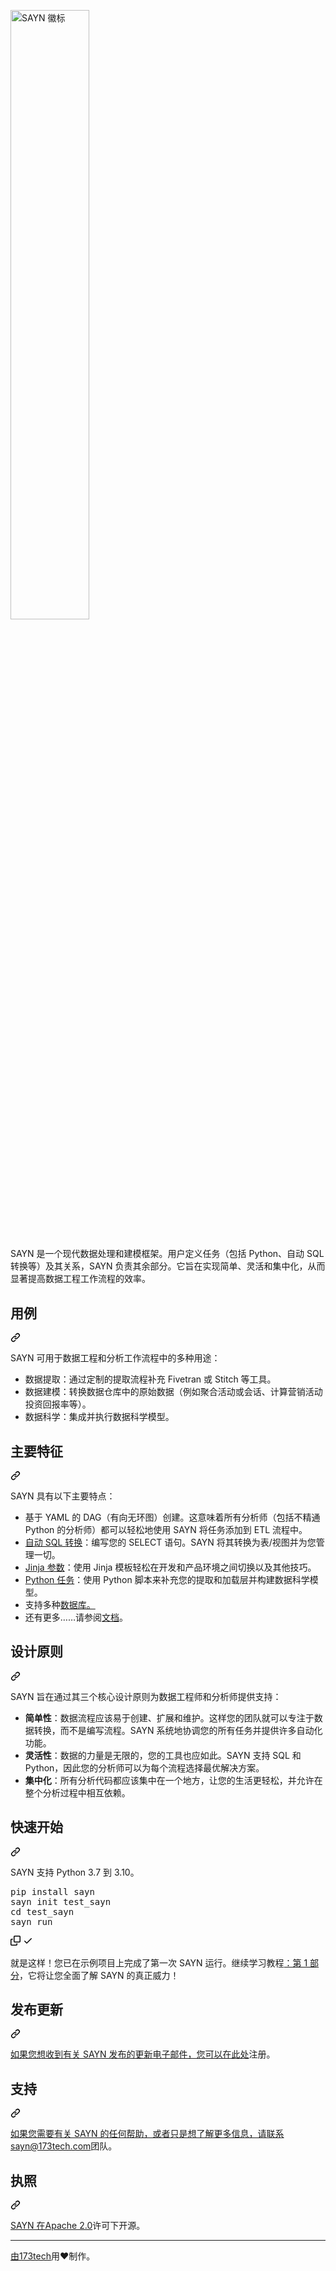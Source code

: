 <div class="Box-sc-g0xbh4-0 bJMeLZ js-snippet-clipboard-copy-unpositioned" data-hpc="true"><article class="markdown-body entry-content container-lg" itemprop="text"><p dir="auto"><a target="_blank" rel="noopener noreferrer nofollow" href="https://camo.githubusercontent.com/ecfb135ad53bd35899eb80a866175fedffec247c438c568874f2680955f8a9c7/68747470733a2f2f3137332d7374617469632d66696c65732e73332e65752d776573742d322e616d617a6f6e6177732e636f6d2f7361796e5f646f63732f6c6f676f732f7361796e5f6c6f676f2e706e67"><img src="https://camo.githubusercontent.com/ecfb135ad53bd35899eb80a866175fedffec247c438c568874f2680955f8a9c7/68747470733a2f2f3137332d7374617469632d66696c65732e73332e65752d776573742d322e616d617a6f6e6177732e636f6d2f7361796e5f646f63732f6c6f676f732f7361796e5f6c6f676f2e706e67" alt="SAYN 徽标" style="width: 50%; height: 50%; max-width: 100%;" data-canonical-src="https://173-static-files.s3.eu-west-2.amazonaws.com/sayn_docs/logos/sayn_logo.png"></a></p>
<h1 dir="auto"></h1>
<p dir="auto"><font style="vertical-align: inherit;"><font style="vertical-align: inherit;">SAYN 是一个现代数据处理和建模框架。用户定义任务（包括 Python、自动 SQL 转换等）及其关系，SAYN 负责其余部分。它旨在实现简单、灵活和集中化，从而显著提高数据工程工作流程的效率。</font></font></p>
<div class="markdown-heading" dir="auto"><h2 tabindex="-1" class="heading-element" dir="auto"><font style="vertical-align: inherit;"><font style="vertical-align: inherit;">用例</font></font></h2><a id="user-content-use-cases" class="anchor" aria-label="永久链接：用例" href="#use-cases"><svg class="octicon octicon-link" viewBox="0 0 16 16" version="1.1" width="16" height="16" aria-hidden="true"><path d="m7.775 3.275 1.25-1.25a3.5 3.5 0 1 1 4.95 4.95l-2.5 2.5a3.5 3.5 0 0 1-4.95 0 .751.751 0 0 1 .018-1.042.751.751 0 0 1 1.042-.018 1.998 1.998 0 0 0 2.83 0l2.5-2.5a2.002 2.002 0 0 0-2.83-2.83l-1.25 1.25a.751.751 0 0 1-1.042-.018.751.751 0 0 1-.018-1.042Zm-4.69 9.64a1.998 1.998 0 0 0 2.83 0l1.25-1.25a.751.751 0 0 1 1.042.018.751.751 0 0 1 .018 1.042l-1.25 1.25a3.5 3.5 0 1 1-4.95-4.95l2.5-2.5a3.5 3.5 0 0 1 4.95 0 .751.751 0 0 1-.018 1.042.751.751 0 0 1-1.042.018 1.998 1.998 0 0 0-2.83 0l-2.5 2.5a1.998 1.998 0 0 0 0 2.83Z"></path></svg></a></div>
<p dir="auto"><font style="vertical-align: inherit;"><font style="vertical-align: inherit;">SAYN 可用于数据工程和分析工作流程中的多种用途：</font></font></p>
<ul dir="auto">
<li><font style="vertical-align: inherit;"><font style="vertical-align: inherit;">数据提取：通过定制的提取流程补充 Fivetran 或 Stitch 等工具。</font></font></li>
<li><font style="vertical-align: inherit;"><font style="vertical-align: inherit;">数据建模：转换数据仓库中的原始数据（例如聚合活动或会话、计算营销活动投资回报率等）。</font></font></li>
<li><font style="vertical-align: inherit;"><font style="vertical-align: inherit;">数据科学：集成并执行数据科学模型。</font></font></li>
</ul>
<div class="markdown-heading" dir="auto"><h2 tabindex="-1" class="heading-element" dir="auto"><font style="vertical-align: inherit;"><font style="vertical-align: inherit;">主要特征</font></font></h2><a id="user-content-key-features" class="anchor" aria-label="固定链接：主要特点" href="#key-features"><svg class="octicon octicon-link" viewBox="0 0 16 16" version="1.1" width="16" height="16" aria-hidden="true"><path d="m7.775 3.275 1.25-1.25a3.5 3.5 0 1 1 4.95 4.95l-2.5 2.5a3.5 3.5 0 0 1-4.95 0 .751.751 0 0 1 .018-1.042.751.751 0 0 1 1.042-.018 1.998 1.998 0 0 0 2.83 0l2.5-2.5a2.002 2.002 0 0 0-2.83-2.83l-1.25 1.25a.751.751 0 0 1-1.042-.018.751.751 0 0 1-.018-1.042Zm-4.69 9.64a1.998 1.998 0 0 0 2.83 0l1.25-1.25a.751.751 0 0 1 1.042.018.751.751 0 0 1 .018 1.042l-1.25 1.25a3.5 3.5 0 1 1-4.95-4.95l2.5-2.5a3.5 3.5 0 0 1 4.95 0 .751.751 0 0 1-.018 1.042.751.751 0 0 1-1.042.018 1.998 1.998 0 0 0-2.83 0l-2.5 2.5a1.998 1.998 0 0 0 0 2.83Z"></path></svg></a></div>
<p dir="auto"><font style="vertical-align: inherit;"><font style="vertical-align: inherit;">SAYN 具有以下主要特点：</font></font></p>
<ul dir="auto">
<li><font style="vertical-align: inherit;"><font style="vertical-align: inherit;">基于 YAML 的 DAG（有向无环图）创建。这意味着所有分析师（包括不精通 Python 的分析师）都可以轻松地使用 SAYN 将任务添加到 ETL 流程中。</font></font></li>
<li><a href="https://173tech.github.io/sayn/tasks/autosql/" rel="nofollow"><font style="vertical-align: inherit;"><font style="vertical-align: inherit;">自动 SQL 转换</font></font></a><font style="vertical-align: inherit;"><font style="vertical-align: inherit;">：编写您的 SELECT 语句。SAYN 将其转换为表/视图并为您管理一切。</font></font></li>
<li><a href="https://173tech.github.io/sayn/parameters/" rel="nofollow"><font style="vertical-align: inherit;"><font style="vertical-align: inherit;">Jinja 参数</font></font></a><font style="vertical-align: inherit;"><font style="vertical-align: inherit;">：使用 Jinja 模板轻松在开发和产品环境之间切换以及其他技巧。</font></font></li>
<li><a href="https://173tech.github.io/sayn/tasks/python/" rel="nofollow"><font style="vertical-align: inherit;"><font style="vertical-align: inherit;">Python 任务</font></font></a><font style="vertical-align: inherit;"><font style="vertical-align: inherit;">：使用 Python 脚本来补充您的提取和加载层并构建数据科学模型。</font></font></li>
<li><font style="vertical-align: inherit;"><font style="vertical-align: inherit;">支持</font><font style="vertical-align: inherit;">多种</font></font><a href="https://173tech.github.io/sayn/databases/overview/" rel="nofollow"><font style="vertical-align: inherit;"><font style="vertical-align: inherit;">数据库。</font></font></a><font style="vertical-align: inherit;"></font></li>
<li><font style="vertical-align: inherit;"><font style="vertical-align: inherit;">还有更多……请参阅</font></font><a href="https://173tech.github.io/sayn/" rel="nofollow"><font style="vertical-align: inherit;"><font style="vertical-align: inherit;">文档</font></font></a><font style="vertical-align: inherit;"><font style="vertical-align: inherit;">。</font></font></li>
</ul>
<div class="markdown-heading" dir="auto"><h2 tabindex="-1" class="heading-element" dir="auto"><font style="vertical-align: inherit;"><font style="vertical-align: inherit;">设计原则</font></font></h2><a id="user-content-design-principles" class="anchor" aria-label="固定链接：设计原则" href="#design-principles"><svg class="octicon octicon-link" viewBox="0 0 16 16" version="1.1" width="16" height="16" aria-hidden="true"><path d="m7.775 3.275 1.25-1.25a3.5 3.5 0 1 1 4.95 4.95l-2.5 2.5a3.5 3.5 0 0 1-4.95 0 .751.751 0 0 1 .018-1.042.751.751 0 0 1 1.042-.018 1.998 1.998 0 0 0 2.83 0l2.5-2.5a2.002 2.002 0 0 0-2.83-2.83l-1.25 1.25a.751.751 0 0 1-1.042-.018.751.751 0 0 1-.018-1.042Zm-4.69 9.64a1.998 1.998 0 0 0 2.83 0l1.25-1.25a.751.751 0 0 1 1.042.018.751.751 0 0 1 .018 1.042l-1.25 1.25a3.5 3.5 0 1 1-4.95-4.95l2.5-2.5a3.5 3.5 0 0 1 4.95 0 .751.751 0 0 1-.018 1.042.751.751 0 0 1-1.042.018 1.998 1.998 0 0 0-2.83 0l-2.5 2.5a1.998 1.998 0 0 0 0 2.83Z"></path></svg></a></div>
<p dir="auto"><font style="vertical-align: inherit;"><font style="vertical-align: inherit;">SAYN 旨在通过其三个核心设计原则为数据工程师和分析师提供支持：</font></font></p>
<ul dir="auto">
<li><strong><font style="vertical-align: inherit;"><font style="vertical-align: inherit;">简单性</font></font></strong><font style="vertical-align: inherit;"><font style="vertical-align: inherit;">：数据流程应该易于创建、扩展和维护。这样您的团队就可以专注于数据转换，而不是编写流程。SAYN 系统地协调您的所有任务并提供许多自动化功能。</font></font></li>
<li><strong><font style="vertical-align: inherit;"><font style="vertical-align: inherit;">灵活性</font></font></strong><font style="vertical-align: inherit;"><font style="vertical-align: inherit;">：数据的力量是无限的，您的工具也应如此。SAYN 支持 SQL 和 Python，因此您的分析师可以为每个流程选择最优解决方案。</font></font></li>
<li><strong><font style="vertical-align: inherit;"><font style="vertical-align: inherit;">集中化</font></font></strong><font style="vertical-align: inherit;"><font style="vertical-align: inherit;">：所有分析代码都应该集中在一个地方，让您的生活更轻松，并允许在整个分析过程中相互依赖。</font></font></li>
</ul>
<div class="markdown-heading" dir="auto"><h2 tabindex="-1" class="heading-element" dir="auto"><font style="vertical-align: inherit;"><font style="vertical-align: inherit;">快速开始</font></font></h2><a id="user-content-quick-start" class="anchor" aria-label="永久链接：快速入门" href="#quick-start"><svg class="octicon octicon-link" viewBox="0 0 16 16" version="1.1" width="16" height="16" aria-hidden="true"><path d="m7.775 3.275 1.25-1.25a3.5 3.5 0 1 1 4.95 4.95l-2.5 2.5a3.5 3.5 0 0 1-4.95 0 .751.751 0 0 1 .018-1.042.751.751 0 0 1 1.042-.018 1.998 1.998 0 0 0 2.83 0l2.5-2.5a2.002 2.002 0 0 0-2.83-2.83l-1.25 1.25a.751.751 0 0 1-1.042-.018.751.751 0 0 1-.018-1.042Zm-4.69 9.64a1.998 1.998 0 0 0 2.83 0l1.25-1.25a.751.751 0 0 1 1.042.018.751.751 0 0 1 .018 1.042l-1.25 1.25a3.5 3.5 0 1 1-4.95-4.95l2.5-2.5a3.5 3.5 0 0 1 4.95 0 .751.751 0 0 1-.018 1.042.751.751 0 0 1-1.042.018 1.998 1.998 0 0 0-2.83 0l-2.5 2.5a1.998 1.998 0 0 0 0 2.83Z"></path></svg></a></div>
<p dir="auto"><font style="vertical-align: inherit;"><font style="vertical-align: inherit;">SAYN 支持 Python 3.7 到 3.10。</font></font></p>
<div class="highlight highlight-source-shell notranslate position-relative overflow-auto" dir="auto"><pre>pip install sayn
sayn init test_sayn
<span class="pl-c1">cd</span> test_sayn
sayn run</pre><div class="zeroclipboard-container">
    <clipboard-copy aria-label="Copy" class="ClipboardButton btn btn-invisible js-clipboard-copy m-2 p-0 tooltipped-no-delay d-flex flex-justify-center flex-items-center" data-copy-feedback="Copied!" data-tooltip-direction="w" value="pip install sayn
sayn init test_sayn
cd test_sayn
sayn run" tabindex="0" role="button">
      <svg aria-hidden="true" height="16" viewBox="0 0 16 16" version="1.1" width="16" data-view-component="true" class="octicon octicon-copy js-clipboard-copy-icon">
    <path d="M0 6.75C0 5.784.784 5 1.75 5h1.5a.75.75 0 0 1 0 1.5h-1.5a.25.25 0 0 0-.25.25v7.5c0 .138.112.25.25.25h7.5a.25.25 0 0 0 .25-.25v-1.5a.75.75 0 0 1 1.5 0v1.5A1.75 1.75 0 0 1 9.25 16h-7.5A1.75 1.75 0 0 1 0 14.25Z"></path><path d="M5 1.75C5 .784 5.784 0 6.75 0h7.5C15.216 0 16 .784 16 1.75v7.5A1.75 1.75 0 0 1 14.25 11h-7.5A1.75 1.75 0 0 1 5 9.25Zm1.75-.25a.25.25 0 0 0-.25.25v7.5c0 .138.112.25.25.25h7.5a.25.25 0 0 0 .25-.25v-7.5a.25.25 0 0 0-.25-.25Z"></path>
</svg>
      <svg aria-hidden="true" height="16" viewBox="0 0 16 16" version="1.1" width="16" data-view-component="true" class="octicon octicon-check js-clipboard-check-icon color-fg-success d-none">
    <path d="M13.78 4.22a.75.75 0 0 1 0 1.06l-7.25 7.25a.75.75 0 0 1-1.06 0L2.22 9.28a.751.751 0 0 1 .018-1.042.751.751 0 0 1 1.042-.018L6 10.94l6.72-6.72a.75.75 0 0 1 1.06 0Z"></path>
</svg>
    </clipboard-copy>
  </div></div>
<p dir="auto"><font style="vertical-align: inherit;"><font style="vertical-align: inherit;">就是这样！您已在示例项目上完成了第一次 SAYN 运行。继续学习教程</font></font><a href="https://173tech.github.io/sayn/tutorials/tutorial_part1/" rel="nofollow"><font style="vertical-align: inherit;"><font style="vertical-align: inherit;">：第 1 部分</font></font></a><font style="vertical-align: inherit;"><font style="vertical-align: inherit;">，它将让您全面了解 SAYN 的真正威力！</font></font></p>
<div class="markdown-heading" dir="auto"><h2 tabindex="-1" class="heading-element" dir="auto"><font style="vertical-align: inherit;"><font style="vertical-align: inherit;">发布更新</font></font></h2><a id="user-content-release-updates" class="anchor" aria-label="固定链接：发布更新" href="#release-updates"><svg class="octicon octicon-link" viewBox="0 0 16 16" version="1.1" width="16" height="16" aria-hidden="true"><path d="m7.775 3.275 1.25-1.25a3.5 3.5 0 1 1 4.95 4.95l-2.5 2.5a3.5 3.5 0 0 1-4.95 0 .751.751 0 0 1 .018-1.042.751.751 0 0 1 1.042-.018 1.998 1.998 0 0 0 2.83 0l2.5-2.5a2.002 2.002 0 0 0-2.83-2.83l-1.25 1.25a.751.751 0 0 1-1.042-.018.751.751 0 0 1-.018-1.042Zm-4.69 9.64a1.998 1.998 0 0 0 2.83 0l1.25-1.25a.751.751 0 0 1 1.042.018.751.751 0 0 1 .018 1.042l-1.25 1.25a3.5 3.5 0 1 1-4.95-4.95l2.5-2.5a3.5 3.5 0 0 1 4.95 0 .751.751 0 0 1-.018 1.042.751.751 0 0 1-1.042.018 1.998 1.998 0 0 0-2.83 0l-2.5 2.5a1.998 1.998 0 0 0 0 2.83Z"></path></svg></a></div>
<p dir="auto"><font style="vertical-align: inherit;"></font><a href="http://eepurl.com/hnfJIr" rel="nofollow"><font style="vertical-align: inherit;"><font style="vertical-align: inherit;">如果您想收到有关 SAYN 发布的更新电子邮件，您可以在此处</font></font></a><font style="vertical-align: inherit;"><font style="vertical-align: inherit;">注册</font><font style="vertical-align: inherit;">。</font></font></p>
<div class="markdown-heading" dir="auto"><h2 tabindex="-1" class="heading-element" dir="auto"><font style="vertical-align: inherit;"><font style="vertical-align: inherit;">支持</font></font></h2><a id="user-content-support" class="anchor" aria-label="固定链接：支持" href="#support"><svg class="octicon octicon-link" viewBox="0 0 16 16" version="1.1" width="16" height="16" aria-hidden="true"><path d="m7.775 3.275 1.25-1.25a3.5 3.5 0 1 1 4.95 4.95l-2.5 2.5a3.5 3.5 0 0 1-4.95 0 .751.751 0 0 1 .018-1.042.751.751 0 0 1 1.042-.018 1.998 1.998 0 0 0 2.83 0l2.5-2.5a2.002 2.002 0 0 0-2.83-2.83l-1.25 1.25a.751.751 0 0 1-1.042-.018.751.751 0 0 1-.018-1.042Zm-4.69 9.64a1.998 1.998 0 0 0 2.83 0l1.25-1.25a.751.751 0 0 1 1.042.018.751.751 0 0 1 .018 1.042l-1.25 1.25a3.5 3.5 0 1 1-4.95-4.95l2.5-2.5a3.5 3.5 0 0 1 4.95 0 .751.751 0 0 1-.018 1.042.751.751 0 0 1-1.042.018 1.998 1.998 0 0 0-2.83 0l-2.5 2.5a1.998 1.998 0 0 0 0 2.83Z"></path></svg></a></div>
<p dir="auto"><font style="vertical-align: inherit;"></font><a href="mailto:sayn@173tech.com"><font style="vertical-align: inherit;"><font style="vertical-align: inherit;">如果您需要有关 SAYN 的任何帮助，或者只是想了解更多信息，请联系sayn@173tech.com</font></font></a><font style="vertical-align: inherit;"><font style="vertical-align: inherit;">团队</font><font style="vertical-align: inherit;">。</font></font></p>
<div class="markdown-heading" dir="auto"><h2 tabindex="-1" class="heading-element" dir="auto"><font style="vertical-align: inherit;"><font style="vertical-align: inherit;">执照</font></font></h2><a id="user-content-license" class="anchor" aria-label="永久链接：许可证" href="#license"><svg class="octicon octicon-link" viewBox="0 0 16 16" version="1.1" width="16" height="16" aria-hidden="true"><path d="m7.775 3.275 1.25-1.25a3.5 3.5 0 1 1 4.95 4.95l-2.5 2.5a3.5 3.5 0 0 1-4.95 0 .751.751 0 0 1 .018-1.042.751.751 0 0 1 1.042-.018 1.998 1.998 0 0 0 2.83 0l2.5-2.5a2.002 2.002 0 0 0-2.83-2.83l-1.25 1.25a.751.751 0 0 1-1.042-.018.751.751 0 0 1-.018-1.042Zm-4.69 9.64a1.998 1.998 0 0 0 2.83 0l1.25-1.25a.751.751 0 0 1 1.042.018.751.751 0 0 1 .018 1.042l-1.25 1.25a3.5 3.5 0 1 1-4.95-4.95l2.5-2.5a3.5 3.5 0 0 1 4.95 0 .751.751 0 0 1-.018 1.042.751.751 0 0 1-1.042.018 1.998 1.998 0 0 0-2.83 0l-2.5 2.5a1.998 1.998 0 0 0 0 2.83Z"></path></svg></a></div>
<p dir="auto"><font style="vertical-align: inherit;"></font><a href="https://www.apache.org/licenses/LICENSE-2.0" rel="nofollow"><font style="vertical-align: inherit;"><font style="vertical-align: inherit;">SAYN 在Apache 2.0</font></font></a><font style="vertical-align: inherit;"><font style="vertical-align: inherit;">许可下开源</font><font style="vertical-align: inherit;">。</font></font></p>
<hr>
<p dir="auto"><font style="vertical-align: inherit;"></font><a href="https://www.173tech.com" rel="nofollow"><font style="vertical-align: inherit;"><font style="vertical-align: inherit;">由173tech</font></font></a><font style="vertical-align: inherit;"><font style="vertical-align: inherit;">用❤️制作</font><font style="vertical-align: inherit;">。</font></font></p>
</article></div>
